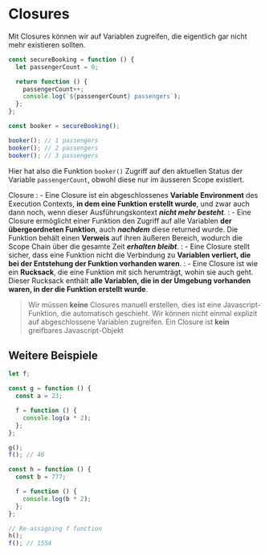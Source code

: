 # Closures

Mit Closures können wir auf Variablen zugreifen, die eigentlich gar nicht mehr existieren sollten.

````Javascript
const secureBooking = function () {
  let passengerCount = 0;

  return function () {
    passengerCount++;
    console.log(`${passengerCount} passengers`);
  };
};

const booker = secureBooking();

booker(); // 1 passengers
booker(); // 2 passengers
booker(); // 3 passengers
````

Hier hat also die Funktion `booker()` Zugriff auf den aktuellen Status der Variable `passengerCount`, obwohl diese nur im äusseren Scope existiert.

Closure
: - Eine Closure ist ein abgeschlossenes **Variable Environment** des Execution Contexts, **in dem eine Funktion erstellt wurde**, und zwar auch dann noch, 
wenn dieser Ausführungskontext **_nicht mehr besteht_**.
: - Eine Closure ermöglicht einer Funktion den Zugriff auf alle Variablen **der übergeordneten Funktion**, auch **_nachdem_** diese returned wurde. Die 
Funktion behält einen **Verweis** auf ihren äußeren Bereich, wodurch die Scope Chain über die gesamte Zeit **_erhalten bleibt_**.
: - Eine Closure stellt sicher, dass eine Funktion nicht die Verbindung zu **Variablen verliert, die bei der Entstehung der Funktion vorhanden 
waren**.
: - Eine Closure ist wie ein **Rucksack**, die eine Funktion mit sich herumträgt, wohin sie auch geht. Dieser Rucksack enthält **alle Variablen, die 
in der Umgebung vorhanden waren, in der die Funktion erstellt wurde**.

> Wir müssen **keine** Closures manuell erstellen, dies ist eine Javascript-Funktion, die automatisch geschieht. Wir können nicht einmal explizit auf 
> abgeschlossene Variablen zugreifen. Ein Closure ist **kein** greifbares Javascript-Objekt

## Weitere Beispiele

````Javascript
let f;

const g = function () {
  const a = 23;

  f = function () {
    console.log(a * 2);
  };
};

g();
f(); // 46

const h = function () {
  const b = 777;

  f = function () {
    console.log(b * 2);
  };
};

// Re-assigning f function
h();
f(); // 1554
````